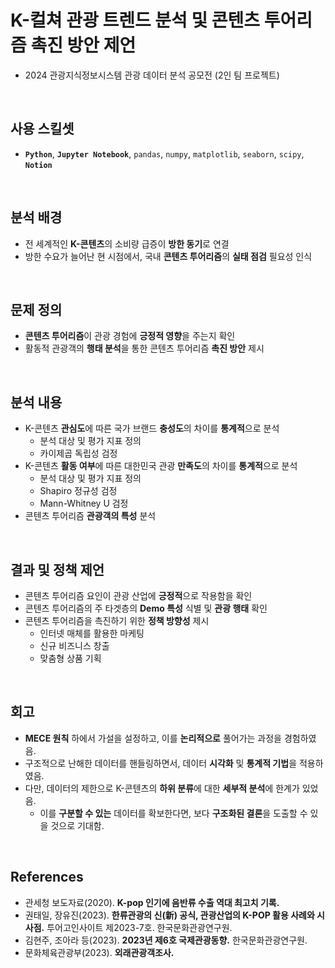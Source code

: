 # K-컬쳐 관광 트렌드 분석 및 콘텐츠 투어리즘 촉진 방안 제언
- 2024 관광지식정보시스템 관광 데이터 분석 공모전 (2인 팀 프로젝트)

<br>

## 사용 스킬셋
- **`Python`**, **`Jupyter Notebook`**, `pandas`, `numpy`, `matplotlib`, `seaborn`, `scipy`, **`Notion`**

<br>

## 분석 배경
- 전 세계적인 **K-콘텐츠**의 소비량 급증이 **방한 동기**로 연결
- 방한 수요가 늘어난 현 시점에서, 국내 **콘텐츠 투어리즘**의 **실태 점검** 필요성 인식

<br>

## 문제 정의
- **콘텐츠 투어리즘**이 관광 경험에 **긍정적 영향**을 주는지 확인
- 활동적 관광객의 **행태 분석**을 통한 콘텐츠 투어리즘 **촉진 방안** 제시

<br>

## 분석 내용
- K-콘텐츠 **관심도**에 따른 국가 브랜드 **충성도**의 차이를 **통계적**으로 분석
    - 분석 대상 및 평가 지표 정의
    - 카이제곱 독립성 검정
- K-콘텐츠 **활동 여부**에 따른 대한민국 관광 **만족도**의 차이를 **통계적**으로 분석
    - 분석 대상 및 평가 지표 정의
    - Shapiro 정규성 검정
    - Mann-Whitney U 검정
- 콘텐츠 투어리즘 **관광객의 특성** 분석

<br>

## 결과 및 정책 제언
- 콘텐츠 투어리즘 요인이 관광 산업에 **긍정적**으로 작용함을 확인
- 콘텐츠 투어리즘의 주 타겟층의 **Demo 특성** 식별 및 **관광 행태** 확인
- 콘텐츠 투어리즘을 촉진하기 위한 **정책 방향성** 제시
    - 인터넷 매체를 활용한 마케팅
    - 신규 비즈니스 창출
    - 맞춤형 상품 기획

<br>

## 회고
- **MECE 원칙** 하에서 가설을 설정하고, 이를 **논리적으로** 풀어가는 과정을 경험하였음.
- 구조적으로 난해한 데이터를 핸들링하면서, 데이터 **시각화** 및 **통계적 기법**을 적용하였음.
- 다만, 데이터의 제한으로 K-콘텐츠의 **하위 분류**에 대한 **세부적 분석**에 한계가 있었음.
    - 이를 **구분할 수 있는** 데이터를 확보한다면, 보다 **구조화된 결론**을 도출할 수 있을 것으로 기대함.

<br>

## References
- 관세청 보도자료(2020). **K-pop 인기에 음반류 수출 역대 최고치 기록.**
- 권태일, 장유진(2023). **한류관광의 신(新) 공식, 관광산업의 K-POP 활용 사례와 시사점.** 투어고인사이트 제2023-7호. 한국문화관광연구원.
- 김현주, 조아라 등(2023). **2023년 제6호 국제관광동향.** 한국문화관광연구원.
- 문화체육관광부(2023). **외래관광객조사.**
